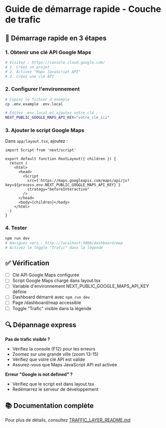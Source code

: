 # Guide de démarrage rapide - Couche de trafic

## 🚀 Démarrage rapide en 3 étapes

### 1. Obtenir une clé API Google Maps

```bash
# Visitez : https://console.cloud.google.com/
# 1. Créez un projet
# 2. Activez "Maps JavaScript API"
# 3. Créez une clé API
```

### 2. Configurer l'environnement

```bash
# Copiez le fichier d'exemple
cp .env.example .env.local

# Éditez .env.local et ajoutez votre clé :
NEXT_PUBLIC_GOOGLE_MAPS_API_KEY="votre_cle_ici"
```

### 3. Ajouter le script Google Maps

Dans `app/layout.tsx`, ajoutez :

```tsx
import Script from 'next/script'

export default function RootLayout({ children }) {
  return (
    <html>
      <head>
        <Script
          src={`https://maps.googleapis.com/maps/api/js?key=${process.env.NEXT_PUBLIC_GOOGLE_MAPS_API_KEY}`}
          strategy="beforeInteractive"
        />
      </head>
      <body>{children}</body>
    </html>
  )
}
```

### 4. Tester

```bash
npm run dev
# Naviguez vers : http://localhost:3000/dashboard/map
# Activez le toggle "Trafic" dans la légende
```

## ✅ Vérification

- [ ] Clé API Google Maps configurée
- [ ] Script Google Maps chargé dans layout.tsx
- [ ] Variable d'environnement NEXT_PUBLIC_GOOGLE_MAPS_API_KEY définie
- [ ] Dashboard démarré avec `npm run dev`
- [ ] Page /dashboard/map accessible
- [ ] Toggle "Trafic" visible dans la légende

## 🔍 Dépannage express

**Pas de trafic visible ?**
- Vérifiez la console (F12) pour les erreurs
- Zoomez sur une grande ville (zoom 13-15)
- Vérifiez que votre clé API est valide
- Assurez-vous que Maps JavaScript API est activée

**Erreur "Google is not defined" ?**
- Vérifiez que le script est dans layout.tsx
- Redémarrez le serveur de développement

## 📚 Documentation complète

Pour plus de détails, consultez [TRAFFIC_LAYER_README.md](./TRAFFIC_LAYER_README.md)
